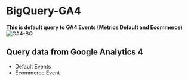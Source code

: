 # BigQuery-GA4
**This is default query to GA4 Events (Metrics Default and Ecommerce)**
![GA4-BQ](https://scandiweb.com/blog/wp-content/uploads/2020/12/GA4_BQ.png)
## Query data from Google Analytics 4
- Default Events
- Ecommerce Event 
